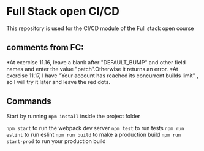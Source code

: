 # Full Stack open CI/CD

This repository is used for the CI/CD module of the Full stack open course

## comments from FC:
*At exercise 11.16, leave a blank after "DEFAULT_BUMP" and other field names and enter the value "patch".Otherwise it returns an error.
*At exercise 11.17, I have  "Your account has reached its concurrent builds limit" , so I will try it later and leave the red dots.

## Commands

Start by running `npm install` inside the project folder

`npm start` to run the webpack dev server
`npm test` to run tests
`npm run eslint` to run eslint
`npm run build` to make a production build
`npm run start-prod` to run your production build
